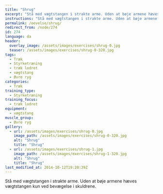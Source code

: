 ```yaml
---
title: "Shrug"
excerpt: "Stå med vægtstangen i strakte arme. Uden at bøje armene hæves vægtstangen kun ved bevægelse i skuldrene."
instructions: "Stå med vægtstangen i strakte arme. Uden at bøje armene hæves vægtstangen kun ved bevægelse i skuldrene."
permalink: /oevelse/shrug/
redirect_from: /node/274
id: 274
language: da
header:
  overlay_image: /assets/images/exercises/shrug-0.jpg
  teaser: /assets/images/exercises/shrug-0-320.jpg
tags:
  - Træk
  - Styrketræning
  - træk lodret
  - vægtstang
  - Øvre ryg
categories:
  - Træk
training_type: 
  - Styrketræning
training_focus: 
  - træk lodret
equipment:
  - vægtstang
muscle_group:
  - Øvre ryg
gallery:
  - url: /assets/images/exercises/shrug-0.jpg
    image_path: /assets/images/exercises/shrug-0-320.jpg
    alt: "Shrug"
    title: "Shrug"
  - url: /assets/images/exercises/shrug-1.jpg
    image_path: /assets/images/exercises/shrug-1-320.jpg
    alt: "Shrug"
    title: "Shrug"
last_modified_at: 2014-10-12T19:20:39Z
---
```


Stå med vægtstangen i strakte arme. Uden at bøje armene hæves vægtstangen kun ved bevægelse i skuldrene.
